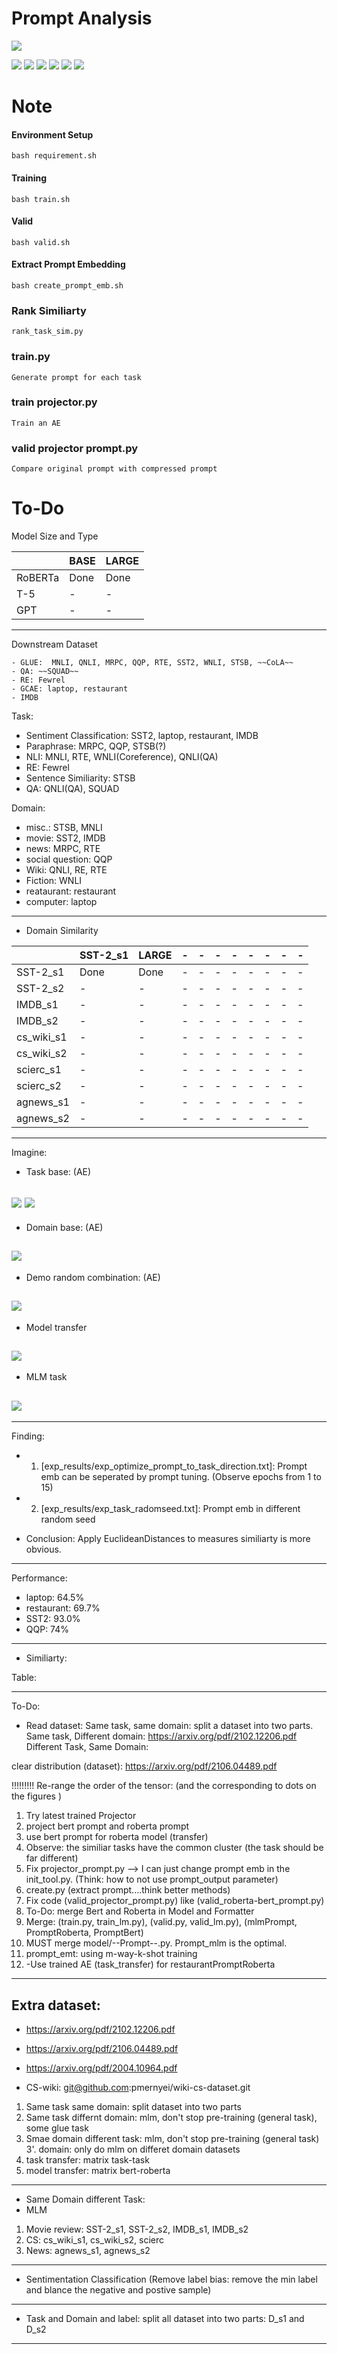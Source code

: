 
# Prompt Analysis

![](https://pandao.github.io/editor.md/images/logos/editormd-logo-180x180.png)

![](https://img.shields.io/github/stars/pandao/editor.md.svg) ![](https://img.shields.io/github/forks/pandao/editor.md.svg) ![](https://img.shields.io/github/tag/pandao/editor.md.svg) ![](https://img.shields.io/github/release/pandao/editor.md.svg) ![](https://img.shields.io/github/issues/pandao/editor.md.svg) ![](https://img.shields.io/bower/v/editor.md.svg)


Note
=============
#### Environment Setup
```
bash requirement.sh
```


#### Training
```
bash train.sh
```


#### Valid
```
bash valid.sh
```


#### Extract Prompt Embedding
```
bash create_prompt_emb.sh
```

### Rank Similiarty
```
rank_task_sim.py
```

### train.py
```
Generate prompt for each task
```

### train projector.py
```
Train an AE
```

### valid projector prompt.py
```
Compare original prompt with compressed prompt
```




To-Do
=============
Model Size and Type

|   |  BASE | LARGE  |
| ------------ | ------------ | ------------ |
| RoBERTa  |  Done  |  Done  |
| T-5  | -  |  - |
| GPT  |  - | -  |   |


---

Downstream Dataset
```
- GLUE:  MNLI, QNLI, MRPC, QQP, RTE, SST2, WNLI, STSB, ~~CoLA~~
- QA: ~~SQUAD~~
- RE: Fewrel
- GCAE: laptop, restaurant
- IMDB
```

Task:
- Sentiment Classification: SST2, laptop, restaurant, IMDB
- Paraphrase: MRPC, QQP, STSB(?)
- NLI: MNLI, RTE, WNLI(Coreference), QNLI(QA)
- RE: Fewrel
- Sentence Similiarity: STSB
- QA: QNLI(QA), SQUAD


Domain:
- misc.: STSB, MNLI
- movie: SST2, IMDB
- news: MRPC, RTE
- social question: QQP
- Wiki: QNLI, RE, RTE
- Fiction: WNLI
- reataurant: restaurant
- computer: laptop

---
- Domain Similarity


|   | SST-2_s1 | LARGE | - | - | - | - | - | - | - | - |
| ------------ | ------------ | ------------ | ------------ | ------------ | ------------ | ------------ | ------------ | ------------ | ------------ | ------------ |
| SST-2_s1 | Done | Done | - | - | - | - | - | - | - | - |
| SST-2_s2 | - | - | - | - | - | - | - | - | - | - | - |
| IMDB_s1 | - | - | - | - | - | - | - | - | - | - | - |
| IMDB_s2 | - | - | - | - | - | - | - | - | - | - | - |
| cs_wiki_s1 | - | - | - | - | - | - | - | - | - | - | - |
| cs_wiki_s2 | - | - | - | - | - | - | - | - | - | - | - |
| scierc_s1 | - | - | - | - | - | - | - | - | - | - | - |
| scierc_s2 | - | - | - | - | - | - | - | - | - | - | - |
| agnews_s1 | - | - | - | - | - | - | - | - | - | - | - |
| agnews_s2 | - | - | - | - | - | - | - | - | - | - | - |









---
Imagine:

- Task base: (AE)

![](https://github.com/yushengsu-thu/prompt/blob/main/exp_results/SENTIMENT.jpg)
![](https://github.com/yushengsu-thu/prompt/blob/main/exp_results/NLI.jpg)
---


- Domain base: (AE)

![](https://github.com/yushengsu-thu/prompt/blob/main/exp_results/domain.jpg)
---


- Demo random combination: (AE)

![](https://github.com/yushengsu-thu/prompt/blob/main/exp_results/all_task.jpg)
---


- Model transfer

![](https://github.com/yushengsu-thu/prompt/blob/main/exp_results/roberta_bert_prompt.jpg)
---


- MLM task

![](https://github.com/yushengsu-thu/prompt/blob/main/output.jpg)
---



---
Finding:
- 1. [exp_results/exp_optimize_prompt_to_task_direction.txt]: Prompt emb can be seperated by prompt tuning. (Observe epochs from 1 to 15)
- 2. [exp_results/exp_task_radomseed.txt]: Prompt emb in different random seed 

- Conclusion: Apply EuclideanDistances to measures similiarty is more obvious. 

---
Performance:
- laptop: 64.5%
- restaurant: 69.7% 
- SST2: 93.0%
- QQP: 74%

---
- Similiarty:

Table:

---
To-Do:
- Read dataset:
Same task, same domain: split a dataset into two parts.
Same task, Different domain: https://arxiv.org/pdf/2102.12206.pdf
Different Task, Same Domain:

clear distribution (dataset): https://arxiv.org/pdf/2106.04489.pdf

!!!!!!!!! Re-range the order of the tensor: (and the corresponding to dots on the figures )

1. Try latest trained Projector
2. project bert prompt and roberta prompt
3. use bert prompt for roberta model (transfer)
4. Observe: the similiar tasks have the common cluster (the task should be far different)
5. Fix projector_prompt.py --> I can just change prompt emb in the init_tool.py. (Think: how to not use prompt_output parameter)
6. create.py (extract prompt....think better methods)
7. Fix code (valid_projector_prompt.py) like (valid_roberta-bert_prompt.py)
8. To-Do: merge Bert and Roberta in Model and Formatter
9. Merge: (train.py, train_lm.py), (valid.py, valid_lm.py), (mlmPrompt, PromptRoberta, PromptBert)
10. MUST merge model/--Prompt--.py. Prompt_mlm is the optimal.
11. prompt_emt: using m-way-k-shot training
12. -Use trained AE (task_transfer) for restaurantPromptRoberta
---
Extra dataset:
--
- https://arxiv.org/pdf/2102.12206.pdf

- https://arxiv.org/pdf/2106.04489.pdf

- https://arxiv.org/pdf/2004.10964.pdf

- CS-wiki: git@github.com:pmernyei/wiki-cs-dataset.git

1. Same task same domain: split dataset into two parts
2. Same task differnt domain: mlm, don't stop pre-training (general task), some glue task 
3. Smae domain different task: mlm, don't stop pre-training (general task)
3'. domain: only do mlm on differet domain datasets
4. task transfer: matrix task-task
5. model transfer: matrix bert-roberta
---
- Same Domain different Task:
- MLM
1. Movie review: SST-2_s1, SST-2_s2, IMDB_s1, IMDB_s2
2. CS: cs_wiki_s1, cs_wiki_s2, scierc 
3. News: agnews_s1, agnews_s2 
---
- Sentimentation Classification (Remove label bias: remove the min label and blance the negative and postive sample)
---
- Task and Domain and label: split all dataset into two parts: D_s1 and D_s2
---
